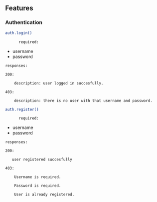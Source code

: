 
## Features



### Authentication

```sh
auth.login()
```


``      
      required:
``

* username
* password

``
responses:
``

``
200:
``

        description: user logged in succesfully.
``
403:
``

        description: there is no user with that username and password.
        

```sh
auth.register()
```


``      
      required:
``

* username
* password

``
responses:
``

``
200:
``

       user registered succesfully
``
403:
``

        Username is required.

        Password is required.

        User is already registered.

        


 
